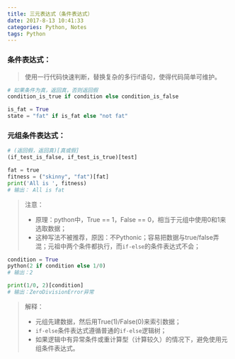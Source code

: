 ```yaml
---
title: 三元表达式（条件表达式） 
date: 2017-8-13 10:41:33
categories: Python, Notes
tags: Python
---
```

### 条件表达式：
> 使用一行代码快速判断，替换复杂的多行if语句，使得代码简单可维护。

```python
# 如果条件为真，返回真，否则返回假
condition_is_true if condition else condition_is_false

is_fat = True
state = "fat" if is_fat else "not fat"
```
<!--more-->
### 元组条件表达式：
```python
# (返回假，返回真)[真或假]
(if_test_is_false, if_test_is_true)[test]

fat = true
fitness = ("skinny", "fat")[fat]
print('All is ', fitness)
# 输出： All is fat
```
> 注意：
>  - 原理：python中，True == 1，False == 0，相当于元组中使用0和1来选取数据；
>  - 这种写法不被推荐，原因：不Pythonic；容易把数据与true/false弄混；元祖中两个条件都执行，而`if-else`的条件表达式不会；

```python
condition = True
python(2 if condition else 1/0)
# 输出：2

print(1/0, 2)[condition]
# 输出：ZeroDivisionError异常
```
> 解释：
> - 元组先建数据，然后用True(1)/False(0)来索引数据；
> - `if-else`条件表达式遵循普通的`if-else`逻辑树；
> - 如果逻辑中有异常条件或重计算型（计算较久）的情况下，避免使用元组条件表达式。